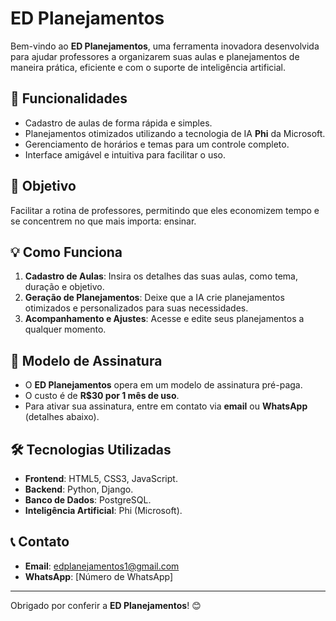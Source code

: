 ﻿# ED Planejamentos  

Bem-vindo ao **ED Planejamentos**, uma ferramenta inovadora desenvolvida para ajudar professores a organizarem suas aulas e planejamentos de maneira prática, eficiente e com o suporte de inteligência artificial.  

## 🚀 Funcionalidades  
- Cadastro de aulas de forma rápida e simples.  
- Planejamentos otimizados utilizando a tecnologia de IA **Phi** da Microsoft.  
- Gerenciamento de horários e temas para um controle completo.  
- Interface amigável e intuitiva para facilitar o uso.  

## 🎯 Objetivo  
Facilitar a rotina de professores, permitindo que eles economizem tempo e se concentrem no que mais importa: ensinar.  

## 💡 Como Funciona  
1. **Cadastro de Aulas**: Insira os detalhes das suas aulas, como tema, duração e objetivo.  
2. **Geração de Planejamentos**: Deixe que a IA crie planejamentos otimizados e personalizados para suas necessidades.  
3. **Acompanhamento e Ajustes**: Acesse e edite seus planejamentos a qualquer momento.  

## 💼 Modelo de Assinatura  
- O **ED Planejamentos** opera em um modelo de assinatura pré-paga.  
- O custo é de **R$30 por 1 mês de uso**.  
- Para ativar sua assinatura, entre em contato via **email** ou **WhatsApp** (detalhes abaixo).  

## 🛠️ Tecnologias Utilizadas  
- **Frontend**: HTML5, CSS3, JavaScript.  
- **Backend**: Python, Django.  
- **Banco de Dados**: PostgreSQL.  
- **Inteligência Artificial**: Phi (Microsoft).  

## 📞 Contato  
- **Email**: [edplanejamentos1@gmail.com](mailto:edplanejamentos1@gmail.com)  
- **WhatsApp**: [Número de WhatsApp]  

---

Obrigado por conferir a **ED Planejamentos**! 😊  
